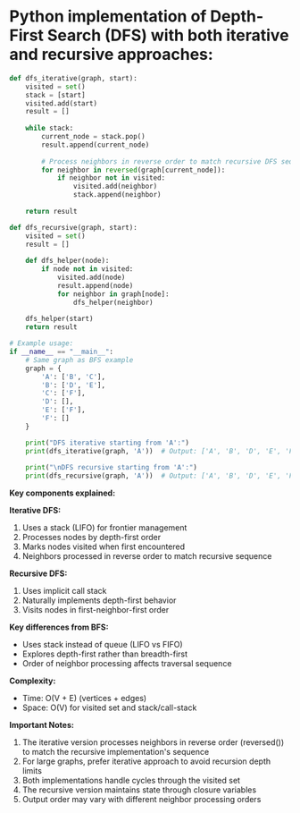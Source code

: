 # Python implementation of Depth-First Search (DFS) with both iterative and recursive approaches:

```python
def dfs_iterative(graph, start):
    visited = set()
    stack = [start]
    visited.add(start)
    result = []
    
    while stack:
        current_node = stack.pop()
        result.append(current_node)
        
        # Process neighbors in reverse order to match recursive DFS sequence
        for neighbor in reversed(graph[current_node]):
            if neighbor not in visited:
                visited.add(neighbor)
                stack.append(neighbor)
    
    return result

def dfs_recursive(graph, start):
    visited = set()
    result = []
    
    def dfs_helper(node):
        if node not in visited:
            visited.add(node)
            result.append(node)
            for neighbor in graph[node]:
                dfs_helper(neighbor)
    
    dfs_helper(start)
    return result

# Example usage:
if __name__ == "__main__":
    # Same graph as BFS example
    graph = {
        'A': ['B', 'C'],
        'B': ['D', 'E'],
        'C': ['F'],
        'D': [],
        'E': ['F'],
        'F': []
    }

    print("DFS iterative starting from 'A':")
    print(dfs_iterative(graph, 'A'))  # Output: ['A', 'B', 'D', 'E', 'F', 'C']
    
    print("\nDFS recursive starting from 'A':")
    print(dfs_recursive(graph, 'A'))  # Output: ['A', 'B', 'D', 'E', 'F', 'C']
```

**Key components explained:**

**Iterative DFS:**

1. Uses a stack (LIFO) for frontier management
2. Processes nodes by depth-first order
3. Marks nodes visited when first encountered
4. Neighbors processed in reverse order to match recursive sequence

**Recursive DFS:**

1. Uses implicit call stack
2. Naturally implements depth-first behavior
3. Visits nodes in first-neighbor-first order

**Key differences from BFS:**

* Uses stack instead of queue (LIFO vs FIFO)
* Explores depth-first rather than breadth-first
* Order of neighbor processing affects traversal sequence

**Complexity:**

* Time: O(V + E) (vertices + edges)
* Space: O(V) for visited set and stack/call-stack

**Important Notes:**

1. The iterative version processes neighbors in reverse order (reversed()) to match the recursive implementation's sequence
2. For large graphs, prefer iterative approach to avoid recursion depth limits
3. Both implementations handle cycles through the visited set
4. The recursive version maintains state through closure variables
5. Output order may vary with different neighbor processing orders
